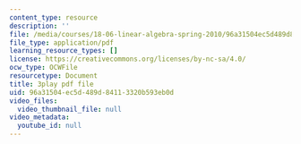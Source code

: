 ```yaml
---
content_type: resource
description: ''
file: /media/courses/18-06-linear-algebra-spring-2010/96a31504ec5d489d84113320b593eb0d_Y_Ac6KiQ1t0.pdf
file_type: application/pdf
learning_resource_types: []
license: https://creativecommons.org/licenses/by-nc-sa/4.0/
ocw_type: OCWFile
resourcetype: Document
title: 3play pdf file
uid: 96a31504-ec5d-489d-8411-3320b593eb0d
video_files:
  video_thumbnail_file: null
video_metadata:
  youtube_id: null
---
```

